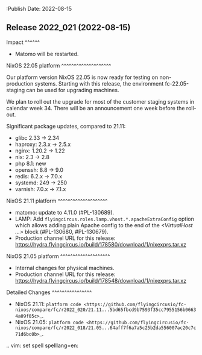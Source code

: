 :Publish Date: 2022-08-15

Release 2022_021 (2022-08-15)
-----------------------------

Impact
^^^^^^

* Matomo will be restarted.


NixOS 22.05 platform
^^^^^^^^^^^^^^^^^^^^

Our platform version NixOS 22.05 is now ready for testing on non-production
systems. Starting with this release, the environment fc-22.05-staging can be
used for upgrading machines.

We plan to roll out the upgrade for most of the customer staging systems in
calendar week 34. There will be an announcement one week before the roll-out.

Significant package updates, compared to 21.11:

* glibc 2.33 -> 2.34
* haproxy: 2.3.x -> 2.5.x
* nginx: 1.20.2 -> 1.22
* nix: 2.3 -> 2.8
* php 8.1: new
* openssh: 8.8 -> 9.0
* redis: 6.2.x -> 7.0.x
* systemd: 249 -> 250
* varnish: 7.0.x -> 7.1.x


NixOS 21.11 platform
^^^^^^^^^^^^^^^^^^^^

* matomo: update to 4.11.0 (#PL-130689).
* LAMP: Add ``flyingcircus.roles.lamp.vhost.*.apacheExtraConfig`` option which
  allows adding plain Apache config to the end of the *<VirtualHost ...>* block
  (#PL-130680, #PL-130679).
* Production channel URL for this release: https://hydra.flyingcircus.io/build/178580/download/1/nixexprs.tar.xz


NixOS 21.05 platform
^^^^^^^^^^^^^^^^^^^^

* Internal changes for physical machines.
* Production channel URL for this release: https://hydra.flyingcircus.io/build/178548/download/1/nixexprs.tar.xz


Detailed Changes
^^^^^^^^^^^^^^^^

* NixOS 21.11: `platform code <https://github.com/flyingcircusio/fc-nixos/compare/fc/r2022_020/21.11...5bd65fbcd9b7593f35cc7955156b06634a09f05c>`_.
* NixOS 21.05: `platform code <https://github.com/flyingcircusio/fc-nixos/compare/fc/r2022_018/21.05...64aff7f6a7a5c25b2da556007ac20c7c71d6bc0b>`_.


.. vim: set spell spelllang=en:
